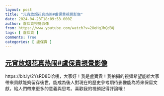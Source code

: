 ```yaml
---
layout: post
title: "元宵放烟花真热闹#盧保貴視覺影像"
date: 2024-04-23T18:09:53.000Z
author: 盧保貴視覺影像
from: https://www.youtube.com/watch?v=2OeHqJhQd3Q
tags: [ 盧保貴 ]
comments: True
categories: [ 盧保貴 ]
---
```

<!--1713895793000-->
[元宵放烟花真热闹#盧保貴視覺影像](https://www.youtube.com/watch?v=2OeHqJhQd3Q)
------

<div>
https://bit.ly/2YsRD8D哈嘍，大家好！我是盧寶貴！我拍攝的視頻希望能給大家帶來貢獻能夠留存後世，能成為後人對現在的歷史參考期待影像能為將來保留文獻，給人們帶來更多的意義與思考。喜歡我的視頻記得評論哦！
</div>
